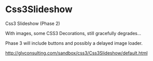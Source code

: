 Css3Slideshow
=============

Css3 Slideshow (Phase 2)

With images, some CSS3 Decorations, still gracefully degrades...

Phase 3 will include buttons and possibly a delayed image loader.

http://glvconsulting.com/sandbox/css3/Css3Slideshow/default.html
